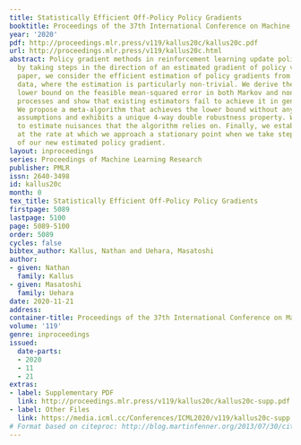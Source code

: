 ```yaml
---
title: Statistically Efficient Off-Policy Policy Gradients
booktitle: Proceedings of the 37th International Conference on Machine Learning
year: '2020'
pdf: http://proceedings.mlr.press/v119/kallus20c/kallus20c.pdf
url: http://proceedings.mlr.press/v119/kallus20c.html
abstract: Policy gradient methods in reinforcement learning update policy parameters
  by taking steps in the direction of an estimated gradient of policy value. In this
  paper, we consider the efficient estimation of policy gradients from off-policy
  data, where the estimation is particularly non-trivial. We derive the asymptotic
  lower bound on the feasible mean-squared error in both Markov and non-Markov decision
  processes and show that existing estimators fail to achieve it in general settings.
  We propose a meta-algorithm that achieves the lower bound without any parametric
  assumptions and exhibits a unique 4-way double robustness property. We discuss how
  to estimate nuisances that the algorithm relies on. Finally, we establish guarantees
  at the rate at which we approach a stationary point when we take steps in the direction
  of our new estimated policy gradient.
layout: inproceedings
series: Proceedings of Machine Learning Research
publisher: PMLR
issn: 2640-3498
id: kallus20c
month: 0
tex_title: Statistically Efficient Off-Policy Policy Gradients
firstpage: 5089
lastpage: 5100
page: 5089-5100
order: 5089
cycles: false
bibtex_author: Kallus, Nathan and Uehara, Masatoshi
author:
- given: Nathan
  family: Kallus
- given: Masatoshi
  family: Uehara
date: 2020-11-21
address: 
container-title: Proceedings of the 37th International Conference on Machine Learning
volume: '119'
genre: inproceedings
issued:
  date-parts:
  - 2020
  - 11
  - 21
extras:
- label: Supplementary PDF
  link: http://proceedings.mlr.press/v119/kallus20c/kallus20c-supp.pdf
- label: Other Files
  link: https://media.icml.cc/Conferences/ICML2020/v119/kallus20c-supp.zip
# Format based on citeproc: http://blog.martinfenner.org/2013/07/30/citeproc-yaml-for-bibliographies/
---
```

